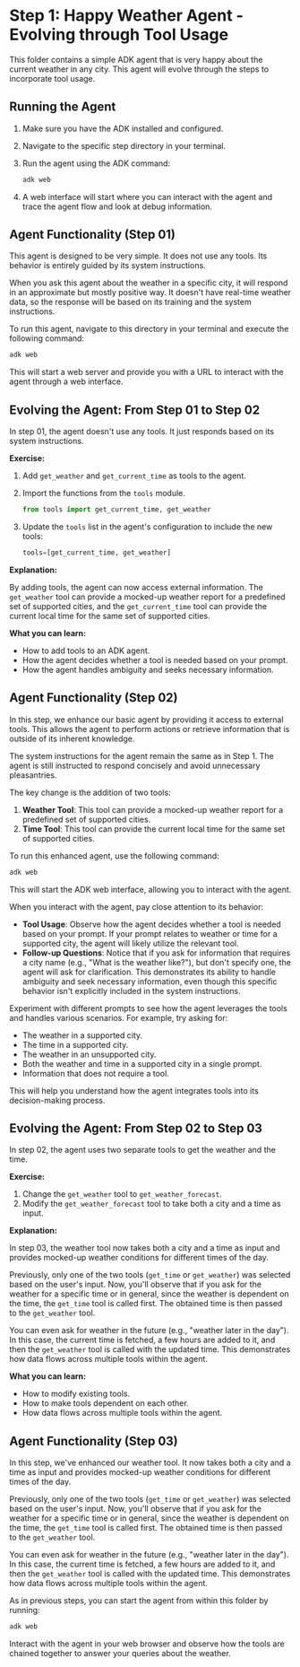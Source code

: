 # Step 1: Happy Weather Agent - Evolving through Tool Usage

This folder contains a simple ADK agent that is very happy about the current weather in any city. This agent will evolve through the steps to incorporate tool usage.

## Running the Agent

1. Make sure you have the ADK installed and configured.
2. Navigate to the specific step directory in your terminal.
3. Run the agent using the ADK command:

    ```bash
    adk web
    ```

4. A web interface will start where you can interact with the agent and trace the agent flow and look at debug information.

## Agent Functionality (Step 01)

This agent is designed to be very simple. It does not use any tools. Its behavior is entirely guided by its system instructions.

When you ask this agent about the weather in a specific city, it will respond in an approximate but mostly positive way. It doesn't have real-time weather data, so the response will be based on its training and the system instructions.

To run this agent, navigate to this directory in your terminal and execute the following command:

```bash
adk web
```

This will start a web server and provide you with a URL to interact with the agent through a web interface.

## Evolving the Agent: From Step 01 to Step 02

In step 01, the agent doesn't use any tools. It just responds based on its system instructions.

**Exercise:**

1. Add `get_weather` and `get_current_time` as tools to the agent.
2. Import the functions from the `tools` module.

    ```python
    from tools import get_current_time, get_weather
    ```

3. Update the `tools` list in the agent's configuration to include the new tools:

    ```python
    tools=[get_current_time, get_weather]
    ```

**Explanation:**

By adding tools, the agent can now access external information. The `get_weather` tool can provide a mocked-up weather report for a predefined set of supported cities, and the `get_current_time` tool can provide the current local time for the same set of supported cities.

**What you can learn:**

* How to add tools to an ADK agent.
* How the agent decides whether a tool is needed based on your prompt.
* How the agent handles ambiguity and seeks necessary information.

## Agent Functionality (Step 02)

In this step, we enhance our basic agent by providing it access to external tools. This allows the agent to perform actions or retrieve information that is outside of its inherent knowledge.

The system instructions for the agent remain the same as in Step 1. The agent is still instructed to respond concisely and avoid unnecessary pleasantries.

The key change is the addition of two tools:

1. **Weather Tool**: This tool can provide a mocked-up weather report for a predefined set of supported cities.
2. **Time Tool**: This tool can provide the current local time for the same set of supported cities.

To run this enhanced agent, use the following command:

```bash
adk web
```

This will start the ADK web interface, allowing you to interact with the agent.

When you interact with the agent, pay close attention to its behavior:

* **Tool Usage**: Observe how the agent decides whether a tool is needed based on your prompt. If your prompt relates to weather or time for a supported city, the agent will likely utilize the relevant tool.
* **Follow-up Questions**: Notice that if you ask for information that requires a city name (e.g., "What is the weather like?"), but don't specify one, the agent will ask for clarification. This demonstrates its ability to handle ambiguity and seek necessary information, even though this specific behavior isn't explicitly included in the system instructions.

Experiment with different prompts to see how the agent leverages the tools and handles various scenarios. For example, try asking for:

* The weather in a supported city.
* The time in a supported city.
* The weather in an unsupported city.
* Both the weather and time in a supported city in a single prompt.
* Information that does not require a tool.

This will help you understand how the agent integrates tools into its decision-making process.

## Evolving the Agent: From Step 02 to Step 03

In step 02, the agent uses two separate tools to get the weather and the time.

**Exercise:**

1. Change the `get_weather` tool to `get_weather_forecast`.
2. Modify the `get_weather_forecast` tool to take both a city and a time as input.

**Explanation:**

In step 03, the weather tool now takes both a city and a time as input and provides mocked-up weather conditions for different times of the day.

Previously, only one of the two tools (`get_time` or `get_weather`) was selected based on the user's input. Now, you'll observe that if you ask for the weather for a specific time or in general, since the weather is dependent on the time, the `get_time` tool is called first. The obtained time is then passed to the `get_weather` tool.

You can even ask for weather in the future (e.g., "weather later in the day"). In this case, the current time is fetched, a few hours are added to it, and then the `get_weather` tool is called with the updated time. This demonstrates how data flows across multiple tools within the agent.

**What you can learn:**

* How to modify existing tools.
* How to make tools dependent on each other.
* How data flows across multiple tools within the agent.

## Agent Functionality (Step 03)

In this step, we've enhanced our weather tool. It now takes both a city and a time as input and provides mocked-up weather conditions for different times of the day.

Previously, only one of the two tools (`get_time` or `get_weather`) was selected based on the user's input. Now, you'll observe that if you ask for the weather for a specific time or in general, since the weather is dependent on the time, the `get_time` tool is called first. The obtained time is then passed to the `get_weather` tool.

You can even ask for weather in the future (e.g., "weather later in the day"). In this case, the current time is fetched, a few hours are added to it, and then the `get_weather` tool is called with the updated time. This demonstrates how data flows across multiple tools within the agent.

As in previous steps, you can start the agent from within this folder by running:

```bash
adk web
```

Interact with the agent in your web browser and observe how the tools are chained together to answer your queries about the weather.
